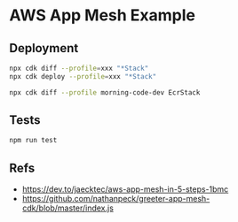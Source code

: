 # AWS App Mesh Example

## Deployment

```bash
npx cdk diff --profile=xxx "*Stack"
npx cdk deploy --profile=xxx "*Stack"
```

```bash
npx cdk diff --profile morning-code-dev EcrStack
```

## Tests

```bash
npm run test
```

## Refs
- https://dev.to/jaecktec/aws-app-mesh-in-5-steps-1bmc
- https://github.com/nathanpeck/greeter-app-mesh-cdk/blob/master/index.js
